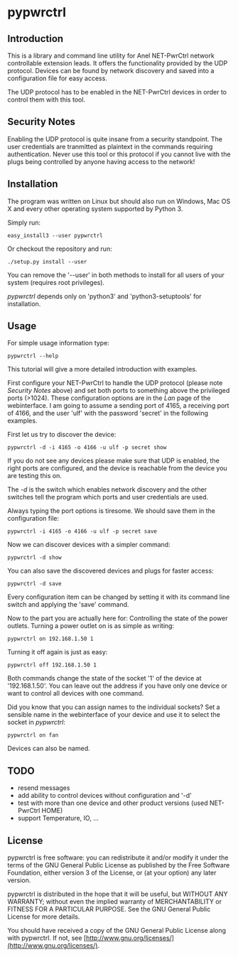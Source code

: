 # pypwrctrl

## Introduction

This is a library and command line utility for Anel NET-PwrCtrl network
controllable extension leads. It offers the functionality provided by the UDP
protocol. Devices can be found by network discovery and saved into a
configuration file for easy access.

The UDP protocol has to be enabled in the NET-PwrCtrl devices in order to
control them with this tool.

## Security Notes

Enabling the UDP protocol is quite insane from a security standpoint. The user
credentials are tranmitted as plaintext in the commands requiring
authentication. Never use this tool or this protocol if you cannot live with
the plugs being controlled by anyone having access to the network!

## Installation

The program was written on Linux but should also run on Windows, Mac OS X and
every other operating system supported by Python 3.

Simply run:

	easy_install3 --user pypwrctrl

Or checkout the repository and run:

	./setup.py install --user

You can remove the '--user' in both methods to install for all users of your
system (requires root privileges).

*pypwrctrl* depends only on 'python3' and 'python3-setuptools' for
installation.

## Usage

For simple usage information type:

	pypwrctrl --help

This tutorial will give a more detailed introduction with examples.

First configure your NET-PwrCtrl to handle the UDP protocol (please note
*Security Notes* above) and set both ports to something above the privileged
ports (>1024). These configuration options are in the *Lan* page of the
webinterface. I am going to assume a sending port of 4165, a receiving port of
4166, and the user 'ulf' with the password 'secret' in the following examples.

First let us try to discover the device:

	pypwrctrl -d -i 4165 -o 4166 -u ulf -p secret show

If you do not see any devices please make sure that UDP is enabled, the right
ports are configured, and the device is reachable from the device you are
testing this on.

The *-d* is the switch which enables network discovery and the other switches
tell the program which ports and user credentials are used.

Always typing the port options is tiresome. We should save them in the
configuration file:

	pypwrctrl -i 4165 -o 4166 -u ulf -p secret save

Now we can discover devices with a simpler command:

	pypwrctrl -d show

You can also save the discovered devices and plugs for faster access:

	pypwrctrl -d save

Every configuration item can be changed by setting it with its command line
switch and applying the 'save' command.

Now to the part you are actually here for: Controlling the state of the power
outlets. Turning a power outlet on is as simple as writing:

	pypwrctrl on 192.168.1.50 1

Turning it off again is just as easy:

	pypwrctrl off 192.168.1.50 1

Both commands change the state of the socket '1' of the device at
'192.168.1.50'. You can leave out the address if you have only one device or
want to control all devices with one command.

Did you know that you can assign names to the individual sockets? Set a
sensible name in the webinterface of your device and use it to select the
socket in *pypwrctrl*:

	pypwrctrl on fan

Devices can also be named.

## TODO

* resend messages
* add ability to control devices without configuration and '-d'
* test with more than one device and other product versions (used
  NET-PwrCtrl HOME)
* support Temperature, IO, ...

## License

pypwrctrl is free software: you can redistribute it and/or modify it under the
terms of the GNU General Public License as published by the Free Software
Foundation, either version 3 of the License, or (at your option) any later
version.

pypwrctrl is distributed in the hope that it will be useful, but WITHOUT ANY
WARRANTY; without even the implied warranty of MERCHANTABILITY or FITNESS FOR A
PARTICULAR PURPOSE.  See the GNU General Public License for more details.

You should have received a copy of the GNU General Public License along with
pypwrctrl.  If not, see
[http://www.gnu.org/licenses/](http://www.gnu.org/licenses/).
